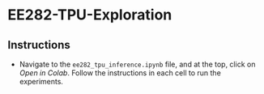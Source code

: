 # EE282-TPU-Exploration

## Instructions
* Navigate to the `ee282_tpu_inference.ipynb` file, and at the top, click on *Open in Colab*. Follow the instructions in each cell to run the experiments.
